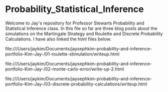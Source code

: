 # Probability_Statistical_Inference

Welcome to Jay's repository for Professor Stewarts Probability and Statistical Inference class. In this file so far are three blog posts about the simulations on the Martingale Strategy and Roulette and Discrete Probability Calculations. I have also linked the html files below.

file:///Users/jaykim/Documents/jaysephkim-probability-and-inference-portfolio-Kim-Jay-/01-roulette-stimulation/writeup.html

file:///Users/jaykim/Documents/jaysephkim-probability-and-inference-portfolio-Kim-Jay-/02-monte-carlo-error/write-up-2.html

file:///Users/jaykim/Documents/jaysephkim-probability-and-inference-portfolio-Kim-Jay-/03-discrete-probability-calculations/writeup.html
